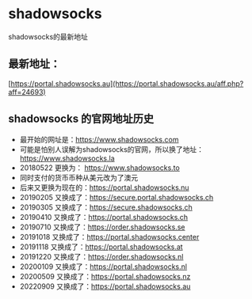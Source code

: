 # shadowsocks
shadowsocks的最新地址

## 最新地址：

[https://portal.shadowsocks.au](https://portal.shadowsocks.au/aff.php?aff=24693)


## shadowsocks 的官网地址历史

* 最开始的网址是：https://www.shadowsocks.com
* 可能是怕别人误解为shadowsocks的官网，所以换了地址：https://www.shadowsocks.la
* 20180522 更换为：  https://www.shadowsocks.to
* 同时支付的货币币种从美元改为了澳元
* 后来又更换为现在的：https://portal.shadowsocks.nu
* 20190205 又换成了：https://secure.portal.shadowsocks.ch
* 20190305 又换成了：https://secure.shadowsocks.ch
* 20190410 又换成了：https://portal.shadowsocks.ch
* 20190710 又换成了：https://order.shadowsocks.se
* 20191018 又换成了：https://portal.shadowsocks.center
* 20191118 又换成了：https://portal.shadowsocks.at
* 20191220 又换成了：https://order.shadowsocks.nl
* 20200109 又换成了：https://portal.shadowsocks.nl
* 20200509 又换成了：https://portal.shadowsocks.nz
* 20220909 又换成了：https://portal.shadowsocks.au

